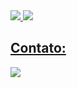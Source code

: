 
<div>
<a href="https://github.com/JSouza13">
<img src="https://github-readme-stats.vercel.app/api/top-langs/?username=jsouza13&layout=compact&langs_count=7&theme=dracula"/>
<img src="https://github-readme-stats.vercel.app/api?username=jsouza13&show_icons=true&theme=dracula&include_all_commits=true&count_private=true"/>
</div>

## Contato:

<div>
<a href="https://www.linkedin.com/in/joaovitor-souza/" target="_blank"><img loading="lazy" src="https://img.shields.io/badge/-LinkedIn-%230077B5?style=for-the-badge&logo=linkedin&logoColor=white" target="_blank"></a>   
</div>

